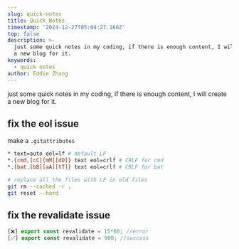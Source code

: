 ```yaml
---
slug: quick-notes
title: Quick Notes
timestamp: '2024-12-27T05:04:27.166Z'
top: false
description: >-
  just some quick notes in my coding, if there is enough content, I will create
  a new blog for it.
keywords:
  - quick notes
author: Eddie Zhang
---
```


just some quick notes in my coding, if there is enough content, I will create a new blog for it.

## fix the eol issue

make a `.gitattributes`

```bash
* text=auto eol=lf # default LF
*.{cmd,[cC][mM][dD]} text eol=crlf # CRLF for cmd
*.{bat,[bB][aA][tT]} text eol=crlf # CRLF for bat
```

```bash
# replace all the files with LF in old files
git rm --cached -r .
git reset --hard
```

## fix the revalidate issue

```ts
[❌] export const revalidate = 15*60; //error
[✅] export const revalidate = 900; //success
```
